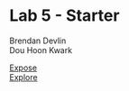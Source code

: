 # Lab 5 - Starter
Brendan Devlin <br>
Dou Hoon Kwark
   
[Expose](https://douhoonkwark.github.io/Lab5_Starter/expose.html)    
[Explore](https://douhoonkwark.github.io/Lab5_Starter/explore.html)
